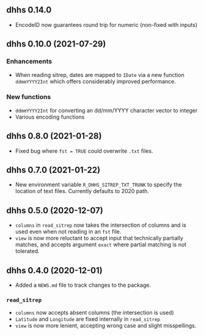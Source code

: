 ## dhhs 0.14.0

* EncodeID now guarantees round trip for numeric (non-fixed with inputs)

## dhhs 0.10.0 (2021-07-29)

### Enhancements

* When reading sitrep, dates are mapped to `IDate` via a new function `ddmmYYYY2Int`
  which offers considerably improved performance.

### New functions

* `ddmmYYYY2Int` for converting an dd/mm/YYYY character vector to integer
* Various encoding functions

## dhhs 0.8.0 (2021-01-28)

* Fixed bug where `fst = TRUE` could overwrite `.txt` files.

## dhhs 0.7.0 (2021-01-22)
* New environment variable `R_DHHS_SITREP_TXT_TRUNK` to specify the location of text files. Currently
  defaults to 2020 path.
  


## dhhs 0.5.0 (2020-12-07)

* `columns` in `read_sitrep` now takes the intersection of columns and is 
  used even when not reading in an `fst` file.
* `view` is now more reluctant to accept input that technically partially matches,
  and accepts argument `exact` where partial matching is not tolerated.


## dhhs 0.4.0 (2020-12-01)
 
* Added a `NEWS.md` file to track changes to the package.

### `read_sitrep`
* `columns` now accepts absent columns (the intersection is used)
* `Latitude` and `Longitude` are fixed internally in `read_sitrep`
* `view` is now more lenient, accepting wrong case and slight misspellings.

